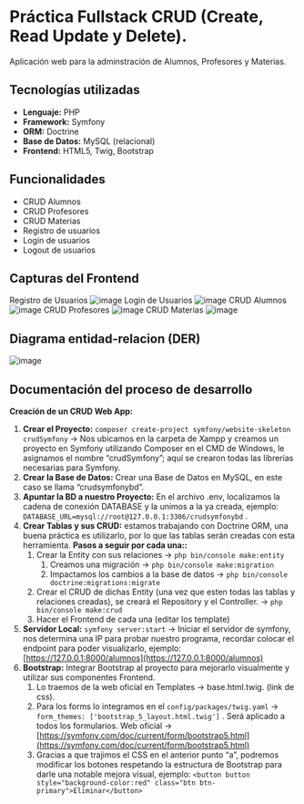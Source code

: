 # Práctica Fullstack CRUD (Create, Read Update y Delete).
Aplicación web para la adminstración de Alumnos, Profesores y Materias.

## Tecnologías utilizadas


- **Lenguaje:** PHP
- **Framework:** Symfony
- **ORM:** Doctrine
- **Base de Datos:** MySQL (relacional)
- **Frontend:** HTML5, Twig, Bootstrap

## Funcionalidades


- CRUD Alumnos
- CRUD Profesores
- CRUD Materias
- Registro de usuarios
- Login de usuarios
- Logout de usuarios


## Capturas del Frontend
Registro de Usuarios
![image](https://user-images.githubusercontent.com/75576067/201244580-f54be475-e2ba-4292-91fb-f789adfabf7b.png)
Login de Usuarios
![image](https://user-images.githubusercontent.com/75576067/201244624-1c419e84-b074-4ed1-a18e-76752fec512a.png)
CRUD Alumnos
![image](https://user-images.githubusercontent.com/75576067/201244113-68d358a1-ad27-4fec-9721-7a7d9cdffa99.png)
CRUD Profesores
![image](https://user-images.githubusercontent.com/75576067/201244201-73ba5386-3ffa-4a47-8bf5-af890d14f438.png)
CRUD Materias
![image](https://user-images.githubusercontent.com/75576067/201244247-601cbdac-c54b-4e6b-9bb8-50a57d87e554.png)

## Diagrama entidad-relacion (DER)
![image](https://user-images.githubusercontent.com/75576067/201221763-cc4e28aa-5ea5-4c67-bf0b-10c02837b53f.png)


## Documentación del proceso de desarrollo
**Creación de un CRUD Web App:**

1. **Crear el Proyecto:** `composer create-project symfony/website-skeleton crudSymfony` → Nos ubicamos en la carpeta de Xampp y creamos un proyecto en Symfony utilizando Composer en el CMD de Windows, le asignamos el nombre “crudSymfony”; aquí se crearon todas las librerías necesarias para Symfony.
2. **Crear la Base de Datos:** Crear una Base de Datos en MySQL, en este caso se llama “crudsymfonybd”.
3. **Apuntar la BD a nuestro Proyecto:** En el archivo .env, localizamos la cadena de conexión DATABASE y la unimos a la ya creada, ejemplo: `DATABASE_URL=mysql://root@127.0.0.1:3306/crudsymfonybd` .
4. **Crear Tablas y sus CRUD:** estamos trabajando con Doctrine ORM, una buena práctica es utilizarlo, por lo que las tablas serán creadas con esta herramienta. **Pasos a seguir por cada una::**
    1. Crear la Entity con sus relaciones → `php bin/console make:entity`
        1. Creamos una migración → `php bin/console make:migration`
        2. Impactamos los cambios a la base de datos → `php bin/console doctrine:migrations:migrate`
    2. Crear el CRUD de dichas Entity (una vez que esten todas las tablas y relaciones creadas), se creará el Repository y el Controller. → `php bin/console make:crud`
    3. Hacer el Frontend de cada una (editar los template)
5.  **Servidor Local:** `symfony server:start` → Iniciar el servidor de symfony, nos determina una IP para probar nuestro programa, recordar colocar el endpoint para poder visualizarlo, ejemplo: [https://127.0.0.1:8000/alumnos](https://127.0.0.1:8000/alumnos)
6. **Bootstrap:** Integrar Bootstrap al proyecto para mejorarlo visualmente y utilizar sus componentes Frontend.
    1. Lo traemos de la web oficial en Templates → base.html.twig. (link de css).
    2. Para los forms lo integramos en el `config/packages/twig.yaml` → `form_themes: ['bootstrap_5_layout.html.twig']` . Será aplicado a todos los formularios.                      Web oficial → [https://symfony.com/doc/current/form/bootstrap5.html](https://symfony.com/doc/current/form/bootstrap5.html)
    3. Gracias a que trajimos el CSS en el anterior punto “a”, podremos modificar los botones respetando la estructura de Bootstrap para darle una notable mejora visual, ejemplo: `<button button style="background-color:red" class="btn btn-primary">Eliminar</button>`
